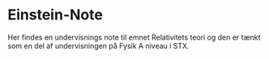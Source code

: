 Einstein-Note
=============

Her findes en undervisnings note til emnet Relativitets teori og den er tænkt som en del af undervisningen på Fysik A niveau i STX.
